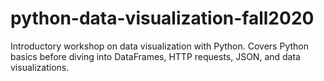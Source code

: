 # python-data-visualization-fall2020
Introductory workshop on data visualization with Python. Covers Python basics before diving into DataFrames, HTTP requests, JSON, and data visualizations.
